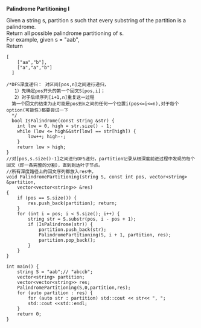 **Palindrome Partitioning I**

Given a string s, partition s such that every substring of the partition is a palindrome.  
Return all possible palindrome partitioning of s.  
For example, given s = "aab",  
Return    
```
[
    ["aa","b"],
    ["a","a","b"]
  ]
```  

```
/*DFS深度递归： 对区间[pos,n]之间进行递归，
   1）先确定pos开头的第一个回文S[pos,i]；
   2）对于后续序列[i+1,n]重复这一过程
  第一个回文的结束为止可能是pos到n之间的任何一个位置i(pos<=i<=n),对于每个option(可能性)都要尝试一下
  */
  bool IsPalindrome(const string &str) {
	int low = 0, high = str.size() - 1;
	while (low <= high&&str[low] == str[high]) {
		low++; high--;
	}
	return low > high;
}
//对[pos,s.size()-1]之间进行DFS递归，partition记录从根深度前进过程中发现的每个回文（即一条完整的分割），直到到达叶子节点。
//所有深度路径上的回文序列都放入res中。
void PalindromePartitioning(string S, const int pos, vector<string> &partition,
	vector<vector<string>> &res) 
{
	if (pos == S.size()) {
		res.push_back(partition); return;
	}
	for (int i = pos; i < S.size(); i++) {
		string str = S.substr(pos, i - pos + 1);
		if (IsPalindrome(str)) {
			partition.push_back(str);
			PalindromePartitioning(S, i + 1, partition, res);
			partition.pop_back();
		}
	}
}

int main() {
	string S = "aab";// "abccb";
	vector<string> partition;
	vector<vector<string>> res;
	PalindromePartitioning(S,0,partition,res);
	for (auto partition : res) {
		for (auto str : partition) std::cout << str<< ", ";
		std::cout <<std::endl;
	}
	return 0;
}
```
